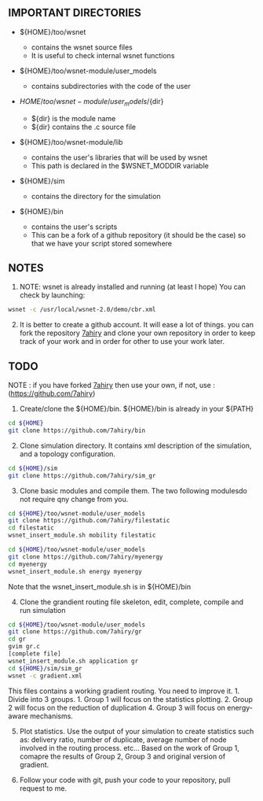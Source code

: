 ## IMPORTANT DIRECTORIES

- ${HOME}/too/wsnet
  - contains the wsnet source files
  - It is useful to check internal wsnet functions

- ${HOME}/too/wsnet-module/user_models 
  - contains subdirectories with the code of the user

- ${HOME}/too/wsnet-module/user_models/${dir}
  - ${dir} is the module name
  - ${dir} contains the .c source file


- ${HOME}/too/wsnet-module/lib
  - contains the user's libraries that will be used by wsnet
  - This path is declared in the $WSNET_MODDIR variable

- ${HOME}/sim
  - contains the directory for the simulation

- ${HOME}/bin
  - contains the user's scripts
  - This can be a fork of a github repository (it should be the case) so that we have your script stored somewhere


## NOTES

1. NOTE: wsnet is already installed and running (at least I hope)
You can check by launching: 
```sh
wsnet -c /usr/local/wsnet-2.0/demo/cbr.xml
```
2. It is better to create a github account. It will ease a lot of things. you can fork the repository [7ahiry](https://github.com/7ahiry) and clone your own repository in order to keep track of your work and in order for other to use your work later.

## TODO
NOTE : if you have forked [7ahiry](https://github.com/7ahiry) then use your own, if not, use : (https://github.com/7ahiry)

1. Create/clone the ${HOME}/bin. ${HOME}/bin is already in your ${PATH}
```sh
cd ${HOME}
git clone https://github.com/7ahiry/bin
```

2. Clone simulation directory. It contains xml description of the simulation, and a topology configuration.
```sh
cd ${HOME}/sim
git clone https://github.com/7ahiry/sim_gr
```

3. Clone basic modules and compile them. The two following modulesdo not require qny change from you. 
```sh
cd ${HOME}/too/wsnet-module/user_models
git clone https://github.com/7ahiry/filestatic
cd filestatic
wsnet_insert_module.sh mobility filestatic
```
```sh
cd ${HOME}/too/wsnet-module/user_models
git clone https://github.com/7ahiry/myenergy
cd myenergy
wsnet_insert_module.sh energy myenergy
```
Note that the wsnet_insert_module.sh is in ${HOME}/bin

4. Clone the grandient routing file skeleton, edit, complete, compile and run simulation
```sh
cd ${HOME}/too/wsnet-module/user_models
git clone https://github.com/7ahiry/gr
cd gr
gvim gr.c
[complete file]
wsnet_insert_module.sh application gr 
cd ${HOME}/sim/sim_gr
wsnet -c gradient.xml
```
This files contains a working gradient routing. You need to improve it. 
    1. Divide into 3 groups. 
        1. Group 1 will focus on the statistics plotting.
        2. Group 2 will focus on the reduction of duplication
        4. Group 3 will focus on energy-aware mechanisms.


5. Plot statistics. Use the output of your simulation to create statistics such as: delivery ratio, number of duplicate, average number of node involved in the routing process. etc... Based on the work of Group 1, comapre the results of Group 2, Group 3 and original version of gradient.  

6. Follow your code with git, push your code to your repository, pull request to me. 

